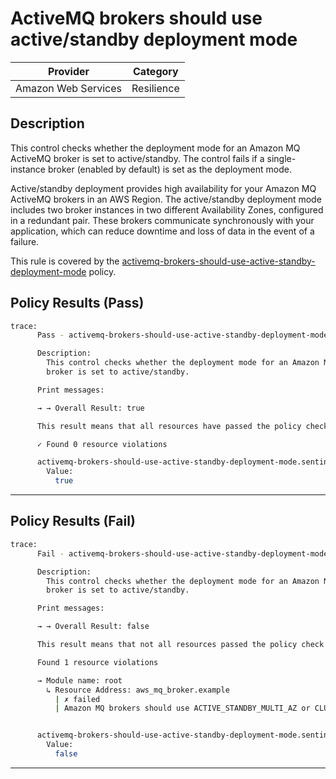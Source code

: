# ActiveMQ brokers should use active/standby deployment mode

| Provider            | Category     |
|---------------------|--------------|
| Amazon Web Services | Resilience      |

## Description

This control checks whether the deployment mode for an Amazon MQ ActiveMQ broker is set to active/standby. The control fails if a single-instance broker (enabled by default) is set as the deployment mode.

Active/standby deployment provides high availability for your Amazon MQ ActiveMQ brokers in an AWS Region. The active/standby deployment mode includes two broker instances in two different Availability Zones, configured in a redundant pair. These brokers communicate synchronously with your application, which can reduce downtime and loss of data in the event of a failure.

This rule is covered by the [activemq-brokers-should-use-active-standby-deployment-mode](https://github.com/hashicorp/policy-library-NIST-Policy-Set-for-AWS-Terraform/blob/main/policies/mq/activemq-brokers-should-use-active-standby-deployment-mode.sentinel) policy.

## Policy Results (Pass)
```bash
trace:
      Pass - activemq-brokers-should-use-active-standby-deployment-mode.sentinel

      Description:
        This control checks whether the deployment mode for an Amazon MQ ActiveMQ
        broker is set to active/standby.

      Print messages:

      → → Overall Result: true

      This result means that all resources have passed the policy check for the policy activemq-brokers-should-use-active_standby-deployment-mode.

      ✓ Found 0 resource violations

      activemq-brokers-should-use-active-standby-deployment-mode.sentinel:46:1 - Rule "main"
        Value:
          true

```

---

## Policy Results (Fail)
```bash
trace:
      Fail - activemq-brokers-should-use-active-standby-deployment-mode.sentinel

      Description:
        This control checks whether the deployment mode for an Amazon MQ ActiveMQ
        broker is set to active/standby.

      Print messages:

      → → Overall Result: false

      This result means that not all resources passed the policy check and the protected behavior is not allowed for the policy activemq-brokers-should-use-active_standby-deployment-mode.

      Found 1 resource violations

      → Module name: root
        ↳ Resource Address: aws_mq_broker.example
          | ✗ failed
          | Amazon MQ brokers should use ACTIVE_STANDBY_MULTI_AZ or CLUSTER_MULTI_AZ deployment mode for high availability.


      activemq-brokers-should-use-active-standby-deployment-mode.sentinel:46:1 - Rule "main"
        Value:
          false
```

---